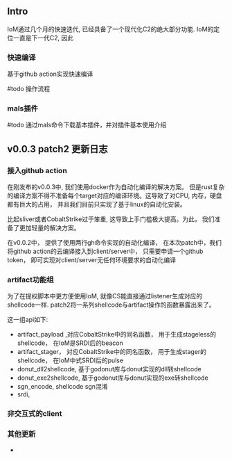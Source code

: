 ## Intro

IoM通过几个月的快速迭代, 已经具备了一个现代化C2的绝大部分功能. IoM的定位一直是下一代C2, 因此


### 快速编译

基于github action实现快速编译

#todo 操作流程


### mals插件

#todo 通过mals命令下载基本插件，并对插件基本使用介绍





## v0.0.3 patch2 更新日志


### 接入github action

在刚发布的v0.0.3中, 我们使用docker作为自动化编译的解决方案。 但是rust复杂的编译方案不得不准备每个target对应的编译环境。这导致了对CPU, 内存，硬盘都有巨大的占用， 并且我们目前只实现了基于linux的自动化安装。 

比起sliver或者CobaltStrike过于笨重, 这导致上手门槛极大提高。为此， 我们准备了更加轻量的解决方案。 

在v0.0.2中， 提供了使用两行gh命令实现的自动化编译， 在本次patch中，我们将github action的云编译接入到client/server中， 只需要申请一个github token， 即可实现对client/server无任何环境要求的自动化编译


### artifact功能组

为了在提权脚本中更方便使用IoM, 就像CS能直接通过listener生成对应的shellcode一样. patch2将一系列shellcode与artifact操作的函数暴露出来了。

这一组api如下:
* artifact_payload ,对应CobaltStrike中的同名函数， 用于生成stageless的shellcode， 在IoM是SRDI后的beacon
* artifact_stager， 对应CobaltStrike中的同名函数， 用于生成stager的shellcode， 在IoM中式SRDI后的pulse
* donut_dll2shellcode, 基于godonut库与donut实现的dll转shellcode 
* donut_exe2shellcode, 基于godonut库与donut实现的exe转shellcode
* sgn_encode, shellcode sgn混淆
* srdi, 

### 非交互式的client



### 其他更新

* 




